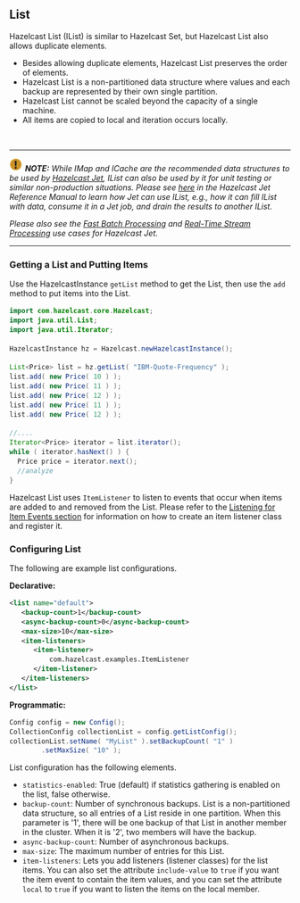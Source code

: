 

## List

Hazelcast List (IList) is similar to Hazelcast Set, but Hazelcast List also allows duplicate elements.

* Besides allowing duplicate elements, Hazelcast List preserves the order of elements.
* Hazelcast List is a non-partitioned data structure where values and each backup are represented by their own single partition.
* Hazelcast List cannot be scaled beyond the capacity of a single machine.
* All items are copied to local and iteration occurs locally.



<br>


----


![Note](images/NoteSmall.jpg) ***NOTE:*** *While IMap and ICache are the recommended data structures to be used by [Hazelcast Jet](https://jet.hazelcast.org/), IList can also be used by it for unit testing or similar non-production situations. Please see [here](http://docs.hazelcast.org/docs/jet/0.5/manual/Work_with_Jet/Source_and_Sink_Connectors/Hazelcast_IMDG#page_IList) in the Hazelcast Jet Reference Manual to learn how Jet can use IList, e.g., how it can fill IList with data, consume it in a Jet job, and drain the results to another IList.*

*Please also see the [Fast Batch Processing](https://jet.hazelcast.org/use-cases/fast-batch-processing/) and [Real-Time Stream Processing](https://jet.hazelcast.org/use-cases/real-time-stream-processing/) use cases for Hazelcast Jet.*
<br>

----


### Getting a List and Putting Items

Use the HazelcastInstance `getList` method to get the List, then use the `add` method to put items into the List.

```java
import com.hazelcast.core.Hazelcast;
import java.util.List;
import java.util.Iterator;

HazelcastInstance hz = Hazelcast.newHazelcastInstance();

List<Price> list = hz.getList( "IBM-Quote-Frequency" );
list.add( new Price( 10 ) );
list.add( new Price( 11 ) );
list.add( new Price( 12 ) );
list.add( new Price( 11 ) );
list.add( new Price( 12 ) );
        
//....
Iterator<Price> iterator = list.iterator();
while ( iterator.hasNext() ) { 
  Price price = iterator.next(); 
  //analyze
}
```


Hazelcast List uses `ItemListener` to listen to events that occur when items are added to and removed from the List. Please refer to the [Listening for Item Events section](#listening-for-item-events) for information on how to create an item listener class and register it.

### Configuring List


The following are example list configurations.

**Declarative:**

```xml
<list name="default">
   <backup-count>1</backup-count>
   <async-backup-count>0</async-backup-count>
   <max-size>10</max-size>
   <item-listeners>
      <item-listener>
          com.hazelcast.examples.ItemListener
      </item-listener>
   </item-listeners>
</list>
```

**Programmatic:**

```java
Config config = new Config();
CollectionConfig collectionList = config.getListConfig();
collectionList.setName( "MyList" ).setBackupCount( "1" )
        .setMaxSize( "10" );
```
   

List configuration has the following elements.


- `statistics-enabled`: True (default) if statistics gathering is enabled on the list, false otherwise.
- `backup-count`: Number of synchronous backups. List is a non-partitioned data structure, so all entries of a List reside in one partition. When this parameter is '1', there will be one backup of that List in another member in the cluster. When it is '2', two members will have the backup.
- `async-backup-count`: Number of asynchronous backups.
- `max-size`: The maximum number of entries for this List.
- `item-listeners`: Lets you add listeners (listener classes) for the list items. You can also set the attribute `include-value` to `true` if you want the item event to contain the item values, and you can set the attribute `local` to `true` if you want to listen the items on the local member.




